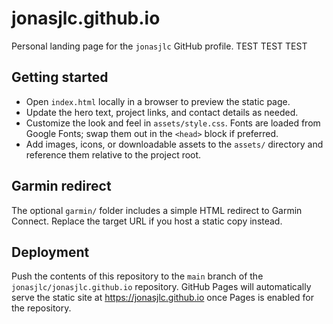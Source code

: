 # jonasjlc.github.io

Personal landing page for the `jonasjlc` GitHub profile. TEST TEST TEST

## Getting started

- Open `index.html` locally in a browser to preview the static page.
- Update the hero text, project links, and contact details as needed.
- Customize the look and feel in `assets/style.css`. Fonts are loaded from Google Fonts; swap them out in the `<head>` block if preferred.
- Add images, icons, or downloadable assets to the `assets/` directory and reference them relative to the project root.

## Garmin redirect

The optional `garmin/` folder includes a simple HTML redirect to Garmin Connect. Replace the target URL if you host a static copy instead.

## Deployment

Push the contents of this repository to the `main` branch of the `jonasjlc/jonasjlc.github.io` repository. GitHub Pages will automatically serve the static site at https://jonasjlc.github.io once Pages is enabled for the repository.
